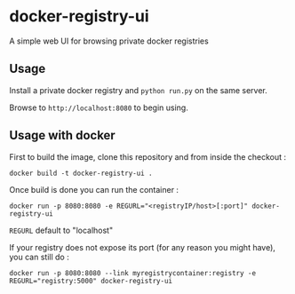 docker-registry-ui
==================

A simple web UI for browsing private docker registries

## Usage

Install a private docker registry and ```python run.py``` on the same server.

Browse to ```http://localhost:8080``` to begin using.

## Usage with docker
First to build the image, clone this repository and from inside the checkout :
```
docker build -t docker-registry-ui .
```


Once build is done you can run the container :
```
docker run -p 8080:8080 -e REGURL="<registryIP/host>[:port]" docker-registry-ui
```

`REGURL` default to "localhost"

If your registry does not expose its port (for any reason you might have), you can still do :
```
docker run -p 8080:8080 --link myregistrycontainer:registry -e REGURL="registry:5000" docker-registry-ui
```
